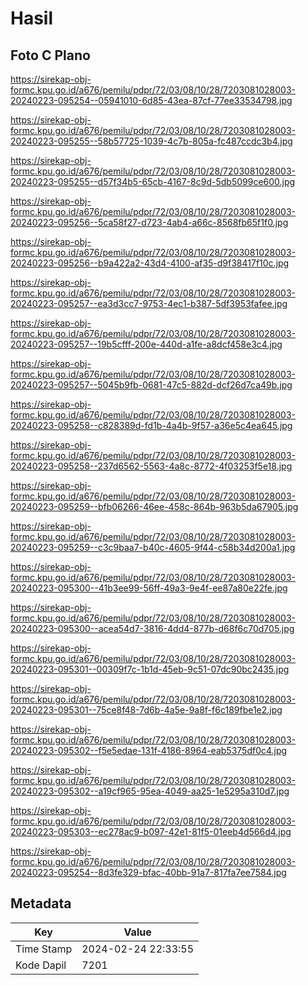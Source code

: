# Hasil

## Foto C Plano

https://sirekap-obj-formc.kpu.go.id/a676/pemilu/pdpr/72/03/08/10/28/7203081028003-20240223-095254--05941010-6d85-43ea-87cf-77ee33534798.jpg

https://sirekap-obj-formc.kpu.go.id/a676/pemilu/pdpr/72/03/08/10/28/7203081028003-20240223-095255--58b57725-1039-4c7b-805a-fc487ccdc3b4.jpg

https://sirekap-obj-formc.kpu.go.id/a676/pemilu/pdpr/72/03/08/10/28/7203081028003-20240223-095255--d57f34b5-65cb-4167-8c9d-5db5099ce600.jpg

https://sirekap-obj-formc.kpu.go.id/a676/pemilu/pdpr/72/03/08/10/28/7203081028003-20240223-095256--5ca58f27-d723-4ab4-a66c-8568fb65f1f0.jpg

https://sirekap-obj-formc.kpu.go.id/a676/pemilu/pdpr/72/03/08/10/28/7203081028003-20240223-095256--b9a422a2-43d4-4100-af35-d9f38417f10c.jpg

https://sirekap-obj-formc.kpu.go.id/a676/pemilu/pdpr/72/03/08/10/28/7203081028003-20240223-095257--ea3d3cc7-9753-4ec1-b387-5df3953fafee.jpg

https://sirekap-obj-formc.kpu.go.id/a676/pemilu/pdpr/72/03/08/10/28/7203081028003-20240223-095257--19b5cfff-200e-440d-a1fe-a8dcf458e3c4.jpg

https://sirekap-obj-formc.kpu.go.id/a676/pemilu/pdpr/72/03/08/10/28/7203081028003-20240223-095257--5045b9fb-0681-47c5-882d-dcf26d7ca49b.jpg

https://sirekap-obj-formc.kpu.go.id/a676/pemilu/pdpr/72/03/08/10/28/7203081028003-20240223-095258--c828389d-fd1b-4a4b-9f57-a36e5c4ea645.jpg

https://sirekap-obj-formc.kpu.go.id/a676/pemilu/pdpr/72/03/08/10/28/7203081028003-20240223-095258--237d6562-5563-4a8c-8772-4f03253f5e18.jpg

https://sirekap-obj-formc.kpu.go.id/a676/pemilu/pdpr/72/03/08/10/28/7203081028003-20240223-095259--bfb06266-46ee-458c-864b-963b5da67905.jpg

https://sirekap-obj-formc.kpu.go.id/a676/pemilu/pdpr/72/03/08/10/28/7203081028003-20240223-095259--c3c9baa7-b40c-4605-9f44-c58b34d200a1.jpg

https://sirekap-obj-formc.kpu.go.id/a676/pemilu/pdpr/72/03/08/10/28/7203081028003-20240223-095300--41b3ee99-56ff-49a3-9e4f-ee87a80e22fe.jpg

https://sirekap-obj-formc.kpu.go.id/a676/pemilu/pdpr/72/03/08/10/28/7203081028003-20240223-095300--acea54d7-3816-4dd4-877b-d68f6c70d705.jpg

https://sirekap-obj-formc.kpu.go.id/a676/pemilu/pdpr/72/03/08/10/28/7203081028003-20240223-095301--00309f7c-1b1d-45eb-9c51-07dc90bc2435.jpg

https://sirekap-obj-formc.kpu.go.id/a676/pemilu/pdpr/72/03/08/10/28/7203081028003-20240223-095301--75ce8f48-7d6b-4a5e-9a8f-f6c189fbe1e2.jpg

https://sirekap-obj-formc.kpu.go.id/a676/pemilu/pdpr/72/03/08/10/28/7203081028003-20240223-095302--f5e5edae-131f-4186-8964-eab5375df0c4.jpg

https://sirekap-obj-formc.kpu.go.id/a676/pemilu/pdpr/72/03/08/10/28/7203081028003-20240223-095302--a19cf965-95ea-4049-aa25-1e5295a310d7.jpg

https://sirekap-obj-formc.kpu.go.id/a676/pemilu/pdpr/72/03/08/10/28/7203081028003-20240223-095303--ec278ac9-b097-42e1-81f5-01eeb4d566d4.jpg

https://sirekap-obj-formc.kpu.go.id/a676/pemilu/pdpr/72/03/08/10/28/7203081028003-20240223-095254--8d3fe329-bfac-40bb-91a7-817fa7ee7584.jpg


## Metadata

| Key        | Value               |
| ---------- | ------------------- |
| Time Stamp | 2024-02-24 22:33:55 |
| Kode Dapil | 7201                |



